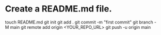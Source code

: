 # Create a README.md file.
touch README.md
git init
git add .
git commit -m "first commit"
git branch -M main
git remote add origin <YOUR_REPO_URL>
git push -u origin main
